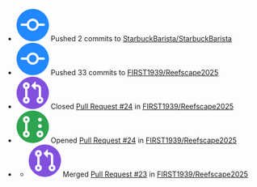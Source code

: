 <!-- ACTIVITY_START -->
- ![](assets/badges/pushed.svg) Pushed 2 commits to [StarbuckBarista/StarbuckBarista](https://api.github.com/repos/StarbuckBarista/StarbuckBarista)
- ![](assets/badges/pushed.svg) Pushed 33 commits to [FIRST1939/Reefscape2025](https://api.github.com/repos/FIRST1939/Reefscape2025)
- ![](assets/badges/pr_merged.svg) Closed [Pull Request #24](https://github.com/FIRST1939/Reefscape2025/pull/24) in [FIRST1939/Reefscape2025](https://api.github.com/repos/FIRST1939/Reefscape2025)
- ![](assets/badges/pr_opened.svg) Opened [Pull Request #24](https://github.com/FIRST1939/Reefscape2025/pull/24) in [FIRST1939/Reefscape2025](https://api.github.com/repos/FIRST1939/Reefscape2025)
- - ![](assets/badges/pr_merged.svg) Merged [Pull Request #23](https://github.com/FIRST1939/Reefscape2025/pull/23) in [FIRST1939/Reefscape2025](https://api.github.com/repos/FIRST1939/Reefscape2025)
<!-- ACTIVITY_END -->
